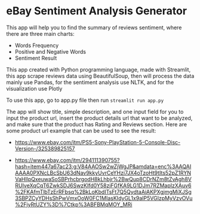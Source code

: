 # eBay Sentiment Analysis Generator

This app will help you to find the summary of reviews sentiment, where there are three main charts:
- Words Frequency
- Positive and Negative Words
- Sentiment Result


This app created with Python programming language, made with Streamlit, this app scrape reviews data using BeautifulSoup, then will process the data mainly use Pandas, for the sentiment analysis use NLTK, and for the visualization use Plotly

To use this app, go to app.py file then run 
`streamlit run app.py`

The app will show title, simple description, and one input field for you to input the product url, insert the product details url that want to be analyzed, and make sure that the product has Rating and Reviews section.
Here are some product url example that can be used to see the result:
- https://www.ebay.com/itm/PS5-Sony-PlayStation-5-Console-Disc-Version-/325389825157

- https://www.ebay.com/itm/294111390755?hash=item447a67ac23:g:V84AAOSw2wZjWgJP&amdata=enc%3AAQAIAAAA0PXNcLBcSbU63dNav9kkyUvrCeYHzi7JX4oTzoHt9tIts52pZ1RYNVaHIlpQxeuwaSoSBPrhcbrgodH8kLhbjr%2BwQup8CDrNZm8tZvAgh8VRUIveXqCqT6ZwkSDJ6SwzKIfd0Y58zjFGfKA9LG1DJm7RZMapIzXAuv6%2FKAfmTlbTzErRFbsq%2BkLoKbdITsFt7Q5QydtaAiAKPXgjmgMiXJSg3SBPZCyYDHsShPwVmxOoW0FC1MIasKIdyGL1x9aIP5VGIzpMyVzvOVu%2FjyRtUZY%3D%7Ctkp%3ABFBMqMOY_MRi
